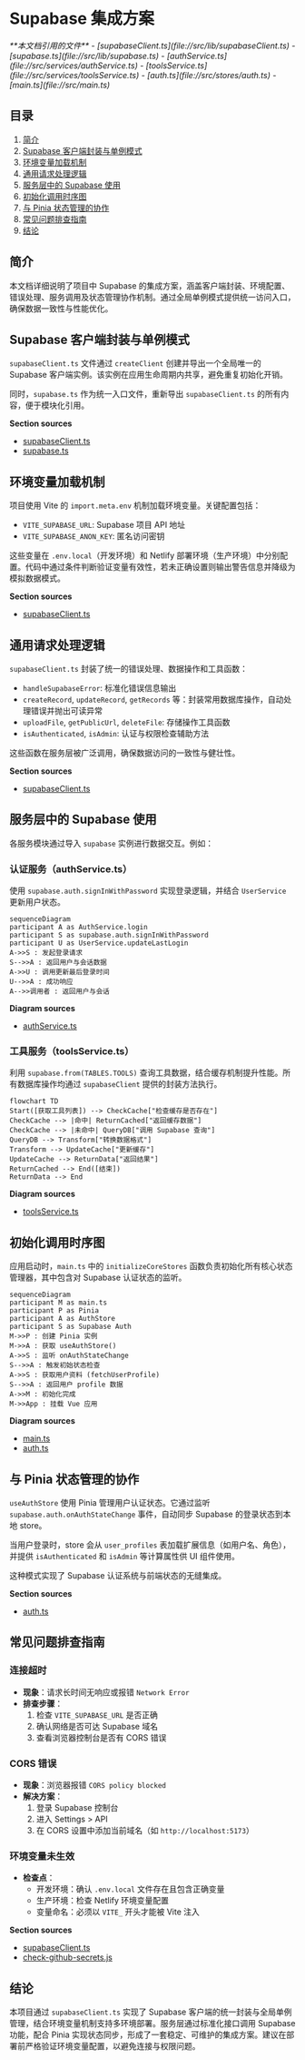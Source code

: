 # Supabase 集成方案

<cite>
**本文档引用的文件**  
- [supabaseClient.ts](file://src/lib/supabaseClient.ts)
- [supabase.ts](file://src/lib/supabase.ts)
- [authService.ts](file://src/services/authService.ts)
- [toolsService.ts](file://src/services/toolsService.ts)
- [auth.ts](file://src/stores/auth.ts)
- [main.ts](file://src/main.ts)
</cite>

## 目录
1. [简介](#简介)
2. [Supabase 客户端封装与单例模式](#supabase-客户端封装与单例模式)
3. [环境变量加载机制](#环境变量加载机制)
4. [通用请求处理逻辑](#通用请求处理逻辑)
5. [服务层中的 Supabase 使用](#服务层中的-supabase-使用)
6. [初始化调用时序图](#初始化调用时序图)
7. [与 Pinia 状态管理的协作](#与-pinia-状态管理的协作)
8. [常见问题排查指南](#常见问题排查指南)
9. [结论](#结论)

## 简介
本文档详细说明了项目中 Supabase 的集成方案，涵盖客户端封装、环境配置、错误处理、服务调用及状态管理协作机制。通过全局单例模式提供统一访问入口，确保数据一致性与性能优化。

## Supabase 客户端封装与单例模式

`supabaseClient.ts` 文件通过 `createClient` 创建并导出一个全局唯一的 Supabase 客户端实例。该实例在应用生命周期内共享，避免重复初始化开销。

同时，`supabase.ts` 作为统一入口文件，重新导出 `supabaseClient.ts` 的所有内容，便于模块化引用。

**Section sources**
- [supabaseClient.ts](file://src/lib/supabaseClient.ts#L1-L266)
- [supabase.ts](file://src/lib/supabase.ts#L1-L2)

## 环境变量加载机制

项目使用 Vite 的 `import.meta.env` 机制加载环境变量。关键配置包括：

- `VITE_SUPABASE_URL`: Supabase 项目 API 地址
- `VITE_SUPABASE_ANON_KEY`: 匿名访问密钥

这些变量在 `.env.local`（开发环境）和 Netlify 部署环境（生产环境）中分别配置。代码中通过条件判断验证变量有效性，若未正确设置则输出警告信息并降级为模拟数据模式。

**Section sources**
- [supabaseClient.ts](file://src/lib/supabaseClient.ts#L4-L25)

## 通用请求处理逻辑

`supabaseClient.ts` 封装了统一的错误处理、数据操作和工具函数：

- `handleSupabaseError`: 标准化错误信息输出
- `createRecord`, `updateRecord`, `getRecords` 等：封装常用数据库操作，自动处理错误并抛出可读异常
- `uploadFile`, `getPublicUrl`, `deleteFile`: 存储操作工具函数
- `isAuthenticated`, `isAdmin`: 认证与权限检查辅助方法

这些函数在服务层被广泛调用，确保数据访问的一致性与健壮性。

**Section sources**
- [supabaseClient.ts](file://src/lib/supabaseClient.ts#L100-L266)

## 服务层中的 Supabase 使用

各服务模块通过导入 `supabase` 实例进行数据交互。例如：

### 认证服务（authService.ts）
使用 `supabase.auth.signInWithPassword` 实现登录逻辑，并结合 `UserService` 更新用户状态。

```mermaid
sequenceDiagram
participant A as AuthService.login
participant S as supabase.auth.signInWithPassword
participant U as UserService.updateLastLogin
A->>S : 发起登录请求
S-->>A : 返回用户与会话数据
A->>U : 调用更新最后登录时间
U-->>A : 成功响应
A-->>调用者 : 返回用户与会话
```

**Diagram sources**
- [authService.ts](file://src/services/authService.ts#L10-L45)

### 工具服务（toolsService.ts）
利用 `supabase.from(TABLES.TOOLS)` 查询工具数据，结合缓存机制提升性能。所有数据库操作均通过 `supabaseClient` 提供的封装方法执行。

```mermaid
flowchart TD
Start([获取工具列表]) --> CheckCache["检查缓存是否存在"]
CheckCache --> |命中| ReturnCached["返回缓存数据"]
CheckCache --> |未命中| QueryDB["调用 Supabase 查询"]
QueryDB --> Transform["转换数据格式"]
Transform --> UpdateCache["更新缓存"]
UpdateCache --> ReturnData["返回结果"]
ReturnCached --> End([结束])
ReturnData --> End
```

**Diagram sources**
- [toolsService.ts](file://src/services/toolsService.ts#L50-L100)

## 初始化调用时序图

应用启动时，`main.ts` 中的 `initializeCoreStores` 函数负责初始化所有核心状态管理器，其中包含对 Supabase 认证状态的监听。

```mermaid
sequenceDiagram
participant M as main.ts
participant P as Pinia
participant A as AuthStore
participant S as Supabase Auth
M->>P : 创建 Pinia 实例
M->>A : 获取 useAuthStore()
A->>S : 监听 onAuthStateChange
S-->>A : 触发初始状态检查
A->>S : 获取用户资料 (fetchUserProfile)
S-->>A : 返回用户 profile 数据
A->>M : 初始化完成
M->>App : 挂载 Vue 应用
```

**Diagram sources**
- [main.ts](file://src/main.ts#L19-L45)
- [auth.ts](file://src/stores/auth.ts#L80-L120)

## 与 Pinia 状态管理的协作

`useAuthStore` 使用 Pinia 管理用户认证状态。它通过监听 `supabase.auth.onAuthStateChange` 事件，自动同步 Supabase 的登录状态到本地 store。

当用户登录时，store 会从 `user_profiles` 表加载扩展信息（如用户名、角色），并提供 `isAuthenticated` 和 `isAdmin` 等计算属性供 UI 组件使用。

这种模式实现了 Supabase 认证系统与前端状态的无缝集成。

**Section sources**
- [auth.ts](file://src/stores/auth.ts#L1-L151)

## 常见问题排查指南

### 连接超时
- **现象**：请求长时间无响应或报错 `Network Error`
- **排查步骤**：
  1. 检查 `VITE_SUPABASE_URL` 是否正确
  2. 确认网络是否可达 Supabase 域名
  3. 查看浏览器控制台是否有 CORS 错误

### CORS 错误
- **现象**：浏览器报错 `CORS policy blocked`
- **解决方案**：
  1. 登录 Supabase 控制台
  2. 进入 Settings > API
  3. 在 CORS 设置中添加当前域名（如 `http://localhost:5173`）

### 环境变量未生效
- **检查点**：
  - 开发环境：确认 `.env.local` 文件存在且包含正确变量
  - 生产环境：检查 Netlify 环境变量配置
  - 变量命名：必须以 `VITE_` 开头才能被 Vite 注入

**Section sources**
- [supabaseClient.ts](file://src/lib/supabaseClient.ts#L4-L25)
- [check-github-secrets.js](file://scripts/deployment/check-github-secrets.js#L10-L42)

## 结论
本项目通过 `supabaseClient.ts` 实现了 Supabase 客户端的统一封装与全局单例管理，结合环境变量机制支持多环境部署。服务层通过标准化接口调用 Supabase 功能，配合 Pinia 实现状态同步，形成了一套稳定、可维护的集成方案。建议在部署前严格验证环境变量配置，以避免连接与权限问题。